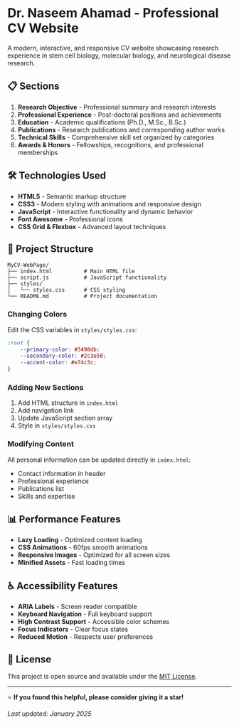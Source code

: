 # Dr. Naseem Ahamad - Professional CV Website

A modern, interactive, and responsive CV website showcasing research experience in stem cell biology, molecular biology, and neurological disease research.

## 📋 Sections

1. **Research Objective** - Professional summary and research interests
2. **Professional Experience** - Post-doctoral positions and achievements
3. **Education** - Academic qualifications (Ph.D., M.Sc., B.Sc.)
4. **Publications** - Research publications and corresponding author works
5. **Technical Skills** - Comprehensive skill set organized by categories
6. **Awards & Honors** - Fellowships, recognitions, and professional memberships

## 🛠️ Technologies Used

- **HTML5** - Semantic markup structure
- **CSS3** - Modern styling with animations and responsive design
- **JavaScript** - Interactive functionality and dynamic behavior
- **Font Awesome** - Professional icons
- **CSS Grid & Flexbox** - Advanced layout techniques

## 📁 Project Structure

```
MyCV-WebPage/
├── index.html          # Main HTML file
├── script.js           # JavaScript functionality
├── styles/
│   └── styles.css      # CSS styling
└── README.md           # Project documentation
```


### Changing Colors
Edit the CSS variables in `styles/styles.css`:
```css
:root {
    --primary-color: #3498db;
    --secondary-color: #2c3e50;
    --accent-color: #e74c3c;
}
```

### Adding New Sections
1. Add HTML structure in `index.html`
2. Add navigation link
3. Update JavaScript section array
4. Style in `styles/styles.css`

### Modifying Content
All personal information can be updated directly in `index.html`:
- Contact information in header
- Professional experience
- Publications list
- Skills and expertise

## 📊 Performance Features

- **Lazy Loading** - Optimized content loading
- **CSS Animations** - 60fps smooth animations
- **Responsive Images** - Optimized for all screen sizes
- **Minified Assets** - Fast loading times

## ♿ Accessibility Features

- **ARIA Labels** - Screen reader compatible
- **Keyboard Navigation** - Full keyboard support
- **High Contrast Support** - Accessible color schemes
- **Focus Indicators** - Clear focus states
- **Reduced Motion** - Respects user preferences

## 📄 License

This project is open source and available under the [MIT License](LICENSE).

---

⭐ **If you found this helpful, please consider giving it a star!**

*Last updated: January 2025*
